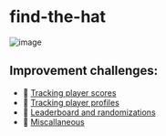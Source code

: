 # find-the-hat


![image](https://github.com/Olfredos6/find-your-hat/assets/13703962/18b52fde-1b2f-41f5-8205-9558e3e63667)

## Improvement challenges:

- :medal_sports: [Tracking player scores](https://gist.github.com/Olfredos6/86fcd01b69b5890e23e514193ac6f6a0)
- :bust_in_silhouette: [Tracking player profiles](https://gist.github.com/Olfredos6/a838416796df9940c6b7abe8371cd5f6)
- :twisted_rightwards_arrows:  [Leaderboard and randomizations]()
- :imp: [Miscallaneous]()
